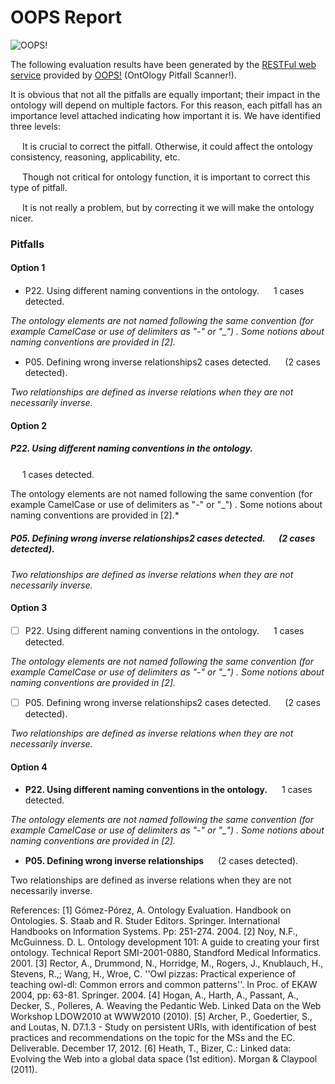 # OOPS Report

![OOPS!](http://vocab.linkeddata.es/ontologies/oops/logomini.png)

The following evaluation results have been generated by the [RESTFul web service](http://oops-ws.oeg-upm.net/) provided by [OOPS!](http://oops.linkeddata.es/) (OntOlogy Pitfall Scanner!).

It is obvious that not all the pitfalls are equally important; their impact in the ontology will depend on multiple factors. For this reason, each pitfall has an importance level attached indicating how important it is. We have identified three levels:


<img src="critical.png" height="15px"> It is crucial to correct the pitfall. Otherwise, it could affect the ontology consistency, reasoning, applicability, etc.

<img src="important.png" height="15px"> Though not critical for ontology function, it is important to correct this type of pitfall.

<img src="minor.png" height="15px"> It is not really a problem, but by correcting it we will make the ontology nicer.




### Pitfalls

#### Option 1

- P22. Using different naming conventions in the ontology. <img src="minor.png" height="15px"> 1 cases detected.

*The ontology elements are not named following the same convention (for example CamelCase or use of delimiters as "-" or "_") . Some notions about naming conventions are provided in [2].*

- P05. Defining wrong inverse relationships2 cases detected. <img src="critical.png" height="15px"> (2 cases detected).

*Two relationships are defined as inverse relations when they are not necessarily inverse.*

#### Option 2

##### P22. Using different naming conventions in the ontology.
<img src="minor.png" height="15px"> 1 cases detected.

The ontology elements are not named following the same convention (for example CamelCase or use of delimiters as "-" or "_") . Some notions about naming conventions are provided in [2].*

##### P05. Defining wrong inverse relationships2 cases detected. <img src="critical.png" height="15px"> (2 cases detected).

*Two relationships are defined as inverse relations when they are not necessarily inverse.*


#### Option 3

- [ ] P22. Using different naming conventions in the ontology. <img src="minor.png" height="15px"> 1 cases detected.

*The ontology elements are not named following the same convention (for example CamelCase or use of delimiters as "-" or "_") . Some notions about naming conventions are provided in [2].*

- [ ] P05. Defining wrong inverse relationships2 cases detected. <img src="critical.png" height="15px"> (2 cases detected).

*Two relationships are defined as inverse relations when they are not necessarily inverse.*

#### Option 4

- **P22. Using different naming conventions in the ontology.** <img src="minor.png" height="15px"> 1 cases detected.

*The ontology elements are not named following the same convention (for example CamelCase or use of delimiters as "-" or "_") . Some notions about naming conventions are provided in [2].*

- **P05. Defining wrong inverse relationships** <img src="critical.png" height="15px"> (2 cases detected).

Two relationships are defined as inverse relations when they are not necessarily inverse.





References:
[1] Gómez-Pórez, A. Ontology Evaluation. Handbook on Ontologies. S. Staab and R. Studer Editors. Springer. International Handbooks on Information Systems. Pp: 251-274. 2004.
[2] Noy, N.F., McGuinness. D. L. Ontology development 101: A guide to creating your first ontology. Technical Report SMI-2001-0880, Standford Medical Informatics. 2001.
[3] Rector, A., Drummond, N., Horridge, M., Rogers, J., Knublauch, H., Stevens, R.,; Wang, H., Wroe, C. ''Owl pizzas: Practical experience of teaching owl-dl: Common errors and common patterns''. In Proc. of EKAW 2004, pp: 63-81. Springer. 2004.
[4] Hogan, A., Harth, A., Passant, A., Decker, S., Polleres, A. Weaving the Pedantic Web. Linked Data on the Web Workshop LDOW2010 at WWW2010 (2010).
[5] Archer, P., Goedertier, S., and Loutas, N. D7.1.3 - Study on persistent URIs, with identification of best practices and recommendations on the topic for the MSs and the EC. Deliverable. December 17, 2012.
[6] Heath, T., Bizer, C.: Linked data: Evolving the Web into a global data space (1st edition). Morgan & Claypool (2011).

